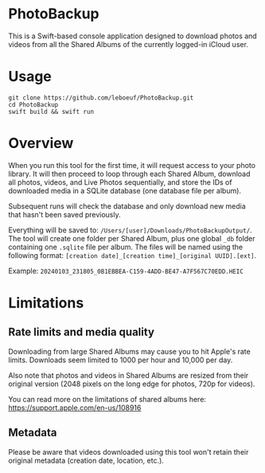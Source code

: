 # PhotoBackup

This is a Swift-based console application designed to download photos and videos from all the Shared Albums of the currently logged-in iCloud user.

# Usage

```
git clone https://github.com/leboeuf/PhotoBackup.git
cd PhotoBackup
swift build && swift run
```

# Overview

When you run this tool for the first time, it will request access to your photo library. It will then proceed to loop through each Shared Album, download all photos, videos, and Live Photos sequentially, and store the IDs of downloaded media in a SQLite database (one database file per album).

Subsequent runs will check the database and only download new media that hasn't been saved previously.

Everything will be saved to: `/Users/[user]/Downloads/PhotoBackupOutput/`. The tool will create one folder per Shared Album, plus one global `_db` folder containing one `.sqlite` file per album. The files will be named using the following format: `[creation date]_[creation time]_[original UUID].[ext]`.

Example: `20240103_231805_0B1EBBEA-C159-4ADD-BE47-A7F567C70EDD.HEIC`

# Limitations

## Rate limits and media quality

Downloading from large Shared Albums may cause you to hit Apple's rate limits. Downloads seem limited to 1000 per hour and 10,000 per day.

Also note that photos and videos in Shared Albums are resized from their original version (2048 pixels on the long edge for photos, 720p for videos).

You can read more on the limitations of shared albums here: https://support.apple.com/en-us/108916

## Metadata

Please be aware that videos downloaded using this tool won't retain their original metadata (creation date, location, etc.).
